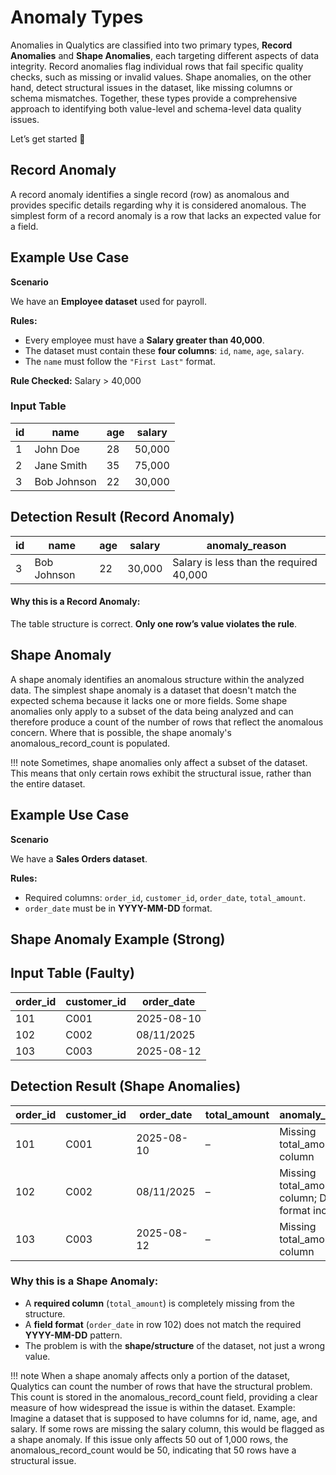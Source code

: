 # Anomaly Types

Anomalies in Qualytics are classified into two primary types, **Record Anomalies** and **Shape Anomalies**, each targeting different aspects of data integrity. Record anomalies flag individual rows that fail specific quality checks, such as missing or invalid values. Shape anomalies, on the other hand, detect structural issues in the dataset, like missing columns or schema mismatches. Together, these types provide a comprehensive approach to identifying both value-level and schema-level data quality issues.

Let’s get started 🚀

## Record Anomaly

A record anomaly identifies a single record (row) as anomalous and provides specific details regarding why it is considered anomalous. The simplest form of a record anomaly is a row that lacks an expected value for a field.

## Example Use Case

**Scenario**

We have an **Employee dataset** used for payroll.

**Rules:**

- Every employee must have a **Salary greater than 40,000**.  
- The dataset must contain these **four columns**: `id`, `name`, `age`, `salary`.  
- The `name` must follow the `"First Last"` format.

**Rule Checked:** Salary > 40,000

### Input Table

| id | name        | age | salary  |
|----|------------|-----|---------|
| 1  | John Doe    | 28  | 50,000 |
| 2  | Jane Smith  | 35  | 75,000 |
| 3  | Bob Johnson | 22  | 30,000 |

## Detection Result (Record Anomaly)

| id | name        | age | salary  | anomaly_reason                              |
|----|------------|-----|---------|--------------------------------------------|
| 3  | Bob Johnson | 22  | 30,000 | Salary is less than the required 40,000    |

#### Why this is a Record Anomaly:

The table structure is correct. **Only one row’s value violates the rule**.

## Shape Anomaly

A shape anomaly identifies an anomalous structure within the analyzed data. The simplest shape anomaly is a dataset that doesn't match the expected schema because it lacks one or more fields. Some shape anomalies only apply to a subset of the data being analyzed and can therefore produce a count of the number of rows that reflect the anomalous concern. Where that is possible, the shape anomaly's anomalous_record_count is populated.

!!! note
    Sometimes, shape anomalies only affect a subset of the dataset. This means that only certain rows exhibit the structural issue, rather than the entire dataset.

## Example Use Case

**Scenario**

We have a **Sales Orders dataset**.

**Rules:**
- Required columns: `order_id`, `customer_id`, `order_date`, `total_amount`.  
- `order_date` must be in **YYYY-MM-DD** format.

## Shape Anomaly Example (Strong)

## Input Table (Faulty)

| order_id | customer_id | order_date  |
|----------|-------------|------------|
| 101      | C001        | 2025-08-10 |
| 102      | C002        | 08/11/2025 |
| 103      | C003        | 2025-08-12 |

## Detection Result (Shape Anomalies)

| order_id | customer_id | order_date  | total_amount | anomaly_reason                                    |
|----------|-------------|------------|-------------|--------------------------------------------------|
| 101      | C001        | 2025-08-10 | –           | Missing total_amount column                       |
| 102      | C002        | 08/11/2025 | –           | Missing total_amount column; Date format incorrect |
| 103      | C003        | 2025-08-12 | –           | Missing total_amount column                       |

### Why this is a Shape Anomaly:

- A **required column** (`total_amount`) is completely missing from the structure.  
- A **field format** (`order_date` in row 102) does not match the required **YYYY-MM-DD** pattern.  
- The problem is with the **shape/structure** of the dataset, not just a wrong value.

!!! note
    When a shape anomaly affects only a portion of the dataset, Qualytics can count the number of rows that have the structural problem. This count is stored in the anomalous_record_count field, providing a clear measure of how widespread the issue is within the dataset. Example: Imagine a dataset that is supposed to have columns for id, name, age, and salary. If some rows are missing the salary column, this would be flagged as a shape anomaly. If this issue only affects 50 out of 1,000 rows, the anomalous_record_count would be 50, indicating that 50 rows have a structural issue. 